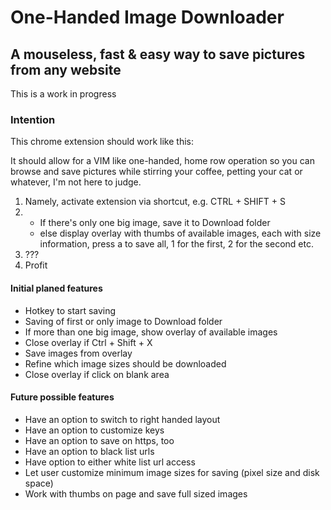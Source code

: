 # One-Handed Image Downloader
## A mouseless, fast & easy way to save pictures from any website
This is a work in progress

### Intention
This chrome extension should work like this:

It should allow for a VIM like one-handed, home row operation so you can browse and save pictures while stirring your coffee, petting your cat or whatever, I'm not here to judge.

1. Namely, activate extension via shortcut, e.g. CTRL + SHIFT + S
2.
    * If there's only one big image, save it to Download folder
    * else display overlay with thumbs of available images, each with size information, press a to save all, 1 for the first, 2 for the second etc.
3. ???
4. Profit

#### Initial planed features

* Hotkey to start saving
* Saving of first or only image to Download folder
* If more than one big image, show overlay of available images
* Close overlay if Ctrl + Shift + X
* Save images from overlay
* Refine which image sizes should be downloaded
* Close overlay if click on blank area

#### Future possible features

* Have an option to switch to right handed layout
* Have an option to customize keys
* Have an option to save on https, too
* Have an option to black list urls
* Have option to either white list url access
* Let user customize minimum image sizes for saving (pixel size and disk space)
* Work with thumbs on page and save full sized images
